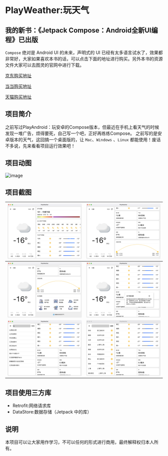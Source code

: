 # PlayWeather:玩天气

## 我的新书：《Jetpack Compose：Android全新UI编程》已出版

`Compose` 绝对是 Android UI 的未来，声明式的 UI 已经有太多语言试水了，效果都非常好，大家如果喜欢本书的话，可以点击下面的地址进行购买。另外本书的资源文件大家可以去图灵的官网中进行下载。

[京东购买地址](https://item.jd.com/10039809078875.html)

[当当购买地址](http://product.dangdang.com/593507948.html)

[天猫购买地址](https://detail.tmall.com/item.htm?spm=a220m.1000858.1000725.56.6a61b8d7HhFgCX&amp;id=658828404598&amp;areaId=110100&amp;user_id=2145487409&amp;cat_id=2&amp;is_b=1&amp;rn=1522259deab5178ef65819d1ef6b699e)

## 项目简介

之前写过PlayAndroid：玩安卓的Compose版本，但最近在手机上看天气的时候发现一堆广告，烦得要死，自己写一个吧，正好再练练Compose。 之前写的是安卓版本的天气，这回搞一个桌面版的，让 `Mac`、`Windows`
、`Linux` 都能使用！废话不多说，先来看看项目运行效果吧！

## 项目动图
![image](screenshot/QQ20221212-143238-HD.gif)

## 项目截图

| ![截图1](screenshot/screenshot1.png)                           | ![截图2](screenshot/screenshot2.png)                           |
|--------------------------------------------------------------|--------------------------------------------------------------|
| ![截图3](screenshot/screenshot3.png)                           | ![截图4](screenshot/screenshot4.png)                           |
| ![截图5](screenshot/screenshot5.png)                           | ![截图6](screenshot/screenshot6.png)                           |

## 项目使用三方库

- Retrofit:网络请求库
- DataStore:数据存储（Jetpack 中的库）

## 说明

本项目可以让大家用作学习，不可以任何的形式进行商用，最终解释权归本人所有。
